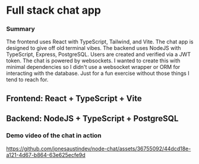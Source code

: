 # Full stack chat app

### Summary

The frontend uses React with TypeScript, Tailwind, and Vite. The chat app is designed to give off old terminal vibes. The backend uses NodeJS with TypeScript, Express, PostgreSQL. Users are created and verified via a JWT token. The chat is powered by websockets. I wanted to create this with minimal dependencies so I didn't use a websocket wrapper or ORM for interacting with the database. Just for a fun exercise without those things I tend to reach for.

## Frontend: React + TypeScript + Vite

## Backend: NodeJS + TypeScript + PostgreSQL

### Demo video of the chat in action



https://github.com/jonesaustindev/node-chat/assets/36755092/44dcd18e-a121-4d67-b864-63e625ecfe9d


